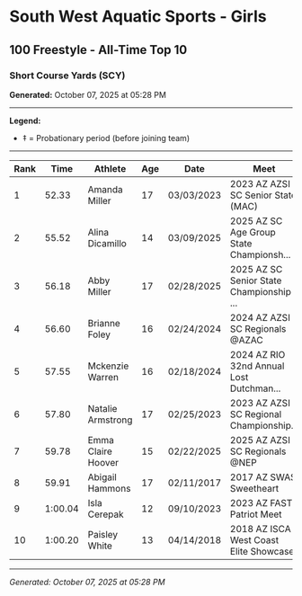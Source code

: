 # South West Aquatic Sports - Girls
## 100 Freestyle - All-Time Top 10
### Short Course Yards (SCY)

**Generated:** October 07, 2025 at 05:28 PM

---

**Legend:**
- ‡ = Probationary period (before joining team)

---

| Rank | Time | Athlete | Age | Date | Meet |
|------|------|---------|-----|------|------|
| 1 | 52.33 | Amanda Miller | 17 | 03/03/2023 | 2023 AZ AZSI SC Senior State (MAC) |
| 2 | 55.52 | Alina Dicamillo | 14 | 03/09/2025 | 2025 AZ SC Age Group State Championsh... |
| 3 | 56.18 | Abby Miller | 17 | 02/28/2025 | 2025 AZ SC Senior State Championship ... |
| 4 | 56.60 | Brianne Foley | 16 | 02/24/2024 | 2024 AZ AZSI SC Regionals @AZAC |
| 5 | 57.55 | Mckenzie Warren | 16 | 02/18/2024 | 2024 AZ RIO 32nd Annual Lost Dutchman... |
| 6 | 57.80 | Natalie Armstrong | 17 | 02/25/2023 | 2023 AZ AZSI SC Regional Championship... |
| 7 | 59.78 | Emma Claire Hoover | 15 | 02/22/2025 | 2025 AZ AZSI SC Regionals @NEP |
| 8 | 59.91 | Abigail Hammons | 17 | 02/11/2017 | 2017 AZ SWAS Sweetheart |
| 9 | 1:00.04 | Isla Cerepak | 12 | 09/10/2023 | 2023 AZ FAST Patriot Meet |
| 10 | 1:00.20 | Paisley White | 13 | 04/14/2018 | 2018 AZ ISCA West Coast Elite Showcase |

---

*Generated: October 07, 2025 at 05:28 PM*
